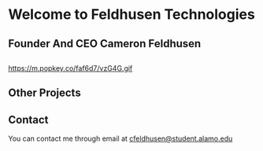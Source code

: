 # Welcome to Feldhusen Technologies

## Founder And CEO Cameron Feldhusen 


## 
https://m.popkey.co/faf6d7/vzG4G.gif

## Other Projects



## Contact
You can contact me through email at cfeldhusen@student.alamo.edu
